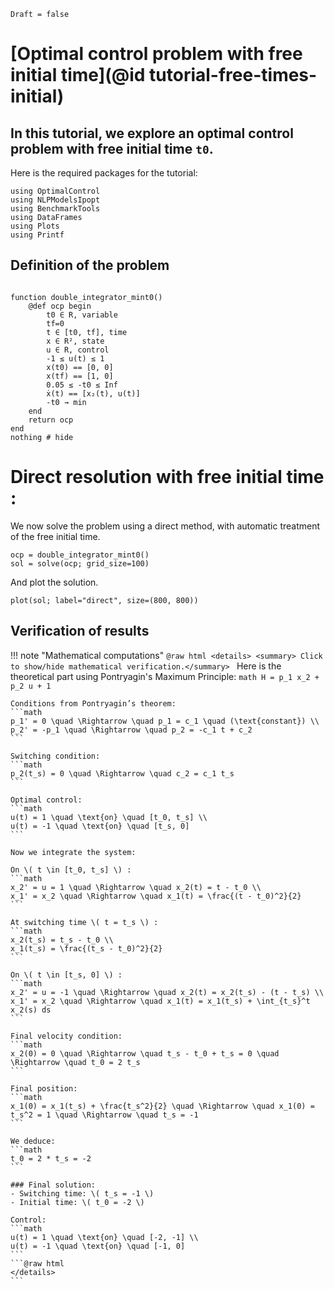 ```@meta
Draft = false
```

# [Optimal control problem with free initial time](@id tutorial-free-times-initial)



## In this tutorial, we explore an optimal control problem with free initial time `t0`.

Here is the required packages for the tutorial:

```@example initial_time
using OptimalControl
using NLPModelsIpopt
using BenchmarkTools
using DataFrames
using Plots
using Printf
```
## Definition of the problem
```@example initial_time

function double_integrator_mint0()
    @def ocp begin
        t0 ∈ R, variable
        tf=0
        t ∈ [t0, tf], time
        x ∈ R², state
        u ∈ R, control
        -1 ≤ u(t) ≤ 1
        x(t0) == [0, 0]
        x(tf) == [1, 0]
        0.05 ≤ -t0 ≤ Inf
        ẋ(t) == [x₂(t), u(t)]
        -t0 → min
    end
    return ocp
end
nothing # hide
```

#  Direct resolution with free initial time :

We now solve the problem using a direct method, with automatic treatment of the free initial time.

```@example initial_time
ocp = double_integrator_mint0()
sol = solve(ocp; grid_size=100)
```
And plot the solution.

```@example initial_time
plot(sol; label="direct", size=(800, 800))
```



## Verification of results
!!! note "Mathematical computations"
    ```@raw html
    <details>
    <summary> Click to show/hide mathematical verification.</summary>
    ```
    Here is the theoretical part using Pontryagin's Maximum Principle:
    ```math
    H = p_1 x_2 + p_2 u + 1
    ```

    Conditions from Pontryagin’s theorem:
    ```math
    p_1' = 0 \quad \Rightarrow \quad p_1 = c_1 \quad (\text{constant}) \\
    p_2' = -p_1 \quad \Rightarrow \quad p_2 = -c_1 t + c_2
    ```

    Switching condition:
    ```math
    p_2(t_s) = 0 \quad \Rightarrow \quad c_2 = c_1 t_s
    ```

    Optimal control:
    ```math
    u(t) = 1 \quad \text{on} \quad [t_0, t_s] \\
    u(t) = -1 \quad \text{on} \quad [t_s, 0]
    ```

    Now we integrate the system:

    On \( t \in [t_0, t_s] \) :
    ```math
    x_2' = u = 1 \quad \Rightarrow \quad x_2(t) = t - t_0 \\
    x_1' = x_2 \quad \Rightarrow \quad x_1(t) = \frac{(t - t_0)^2}{2}
    ```

    At switching time \( t = t_s \) :
    ```math
    x_2(t_s) = t_s - t_0 \\
    x_1(t_s) = \frac{(t_s - t_0)^2}{2}
    ```

    On \( t \in [t_s, 0] \) :
    ```math
    x_2' = u = -1 \quad \Rightarrow \quad x_2(t) = x_2(t_s) - (t - t_s) \\
    x_1' = x_2 \quad \Rightarrow \quad x_1(t) = x_1(t_s) + \int_{t_s}^t x_2(s) ds
    ```

    Final velocity condition:
    ```math
    x_2(0) = 0 \quad \Rightarrow \quad t_s - t_0 + t_s = 0 \quad \Rightarrow \quad t_0 = 2 t_s
    ```

    Final position:
    ```math
    x_1(0) = x_1(t_s) + \frac{t_s^2}{2} \quad \Rightarrow \quad x_1(0) = t_s^2 = 1 \quad \Rightarrow \quad t_s = -1
    ```

    We deduce:
    ```math
    t_0 = 2 * t_s = -2
    ```

    ### Final solution:
    - Switching time: \( t_s = -1 \)
    - Initial time: \( t_0 = -2 \)

    Control:
    ```math
    u(t) = 1 \quad \text{on} \quad [-2, -1] \\
    u(t) = -1 \quad \text{on} \quad [-1, 0]
    ```
    ```@raw html
    </details>
    ```
